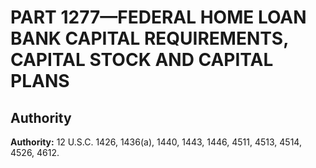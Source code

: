 # PART 1277—FEDERAL HOME LOAN BANK CAPITAL REQUIREMENTS, CAPITAL STOCK AND CAPITAL PLANS


## Authority

**Authority:** 12 U.S.C. 1426, 1436(a), 1440, 1443, 1446, 4511, 4513, 4514, 4526, 4612.


